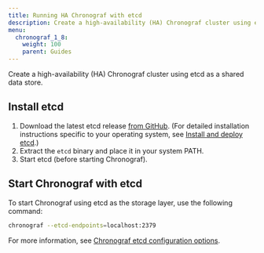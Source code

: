 ```yaml
---
title: Running HA Chronograf with etcd
description: Create a high-availability (HA) Chronograf cluster using etcd.
menu:
  chronograf_1_8:
    weight: 100
    parent: Guides
---
```


Create a high-availability (HA) Chronograf cluster using etcd as a shared data store.

## Install etcd

1. Download the latest etcd release [from GitHub](https://github.com/etcd-io/etcd/releases/).
   (For detailed installation instructions specific to your operating system, see [Install and deploy etcd](http://play.etcd.io/install).)
2. Extract the `etcd` binary and place it in your system PATH.
3. Start etcd (before starting Chronograf).

## Start Chronograf with etcd

To start Chronograf using etcd as the storage layer, use the following command:

```sh
chronograf --etcd-endpoints=localhost:2379
```

For more information, see [Chronograf etcd configuration options](/chronograf/v1.8/administration/config-options#etcd-options).
